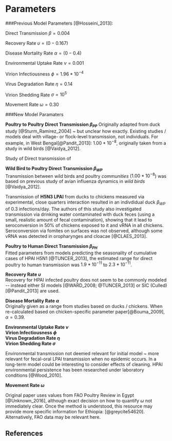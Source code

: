 # Parameters



###Previous Model Parameters [@Hosseini_2013]:

Direct Transmission $\beta = 0.004$  

Recovery Rate $\upsilon = (0-0.167)$

Disease Mortality Rate $\alpha = (0 - 0.4)$

Environmental Uptake Rate $\nu = 0.001$

Virion Infectiousness $\phi = 1.96 * 10^{-4}$

Virus Degradation Rate $\eta = 0.14$

Virion Shedding Rate $\sigma = 10^5$

Movement Rate $\omega = 0.30$

###New Model Paramaters

__Poultry to Poultry Direct Transmission $\beta_{PP}$__
Originally adapted from duck study [@Sturm_Ramirez_2004] ~ but unclear how exactly. Existing studies / models deal with village- or flock-level transmission, not individuals. For example, in West Bengal[@Pandit_2013]: $1.00 * 10^{-8}$, originally taken from a study in wild birds [@Vaidya_2012]. 

Study of Direct transmission of 

__Wild Bird to Poultry Direct Transmission $\beta_{WP}$__  
Transmission between wild birds and poultry *communities* ($1.00 * 10^{-8}$) was based on previous study of avian influenza dynamics in *wild birds* [@Vaidya_2012].

Transmission of __H5N3 LPAI__ from ducks to chickens measured via experimental, close quarters interaction resulted in an indivdidual duck $\beta_{WP}$ of 0.3 infections/day. The authors of this study also investigated transmission via drinking water contaminated with duck feces (using a small, realistic amount of fecal contamination), showing that it lead to seroconversion in 50% of chickens exposed to it and vRNA in all chickens. Seroconversion via fomites on surfaces was not observed, although some vRNA was detected in oropharynges and cloacae [@CLAES_2013].

__Poultry to Human Direct Transmission $\beta_{PH}$__  
Fitted parameters from models predicting the seasonality of cumulative cases of HPAI H5N1 [@TUNCER_2013], the estimated range for direct poultry to human transmission was $1.9 * 10^{-11}$ to $2.3 * 10^{-11}$.

__Recovery Rate $\upsilon$__  
Recovery for HPAI infected poultry does not seem to be commonly modeled -- instead either SI models [@WARD_2008; @TUNCER_2013] or SIC (Culled) [@Pandit_2013] are used.  

__Disease Mortality Rate $\alpha$__  
Originally given as a range from studies based on ducks / chickens. When re-calculated based on chicken-specific parameter paper[@Bouma_2009], $\alpha = 0.39$.

__Environmental Uptake Rate $\nu$__  
__Virion Infectiousness $\phi$__  
__Virus Degradation Rate $\eta$__  
__Virion Shedding Rate $\sigma$__  

Environmental transmission not deemed relevant for initial model ~ more relevant for fecal-oral LPAI transmission when no epidemic occurs. In a long-term model could be interesting to consider effects of cleaning. HPAI environmental persistence has been researched under laboratory conditions [@Wood_2010]. 

__Movement Rate $\omega$__

Original paper uses values from FAO Poultry Review in Egypt [@Unknown_2016], although exact decision on how to quantify $\omega$ not immediately clear. Once the method is understood, this resource may provide more specific information for Ethiopia: [@greycite54620]. Alternatively, FAO data may be relevant here. 




## References

<div id="refs"></div>
